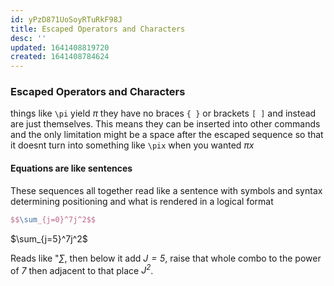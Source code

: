 ```yaml
---
id: yPzD871UoSoyRTuRkF98J
title: Escaped Operators and Characters
desc: ''
updated: 1641408819720
created: 1641408784624
---
```


### Escaped Operators and Characters

things like `\pi` yield $\pi$ they have no braces `{ }` or brackets `[ ]` and instead are just themselves. This means they can be inserted into other commands and the only limitation might be a space after the escaped sequence so that it doesnt turn into something like `\pix` when you wanted $\pi  x$

#### Equations are like sentences

These sequences all together read like a sentence with symbols and syntax determining positioning and what is rendered in a logical format

```latex
$$\sum_{j=0}^7j^2$$
```

$\sum_{j=5}^7j^2$

Reads like "_$\sum$_, then below it add _$J=5$_, raise that whole combo to the power of _$7$_ then adjacent to that place _$J^2$_.
